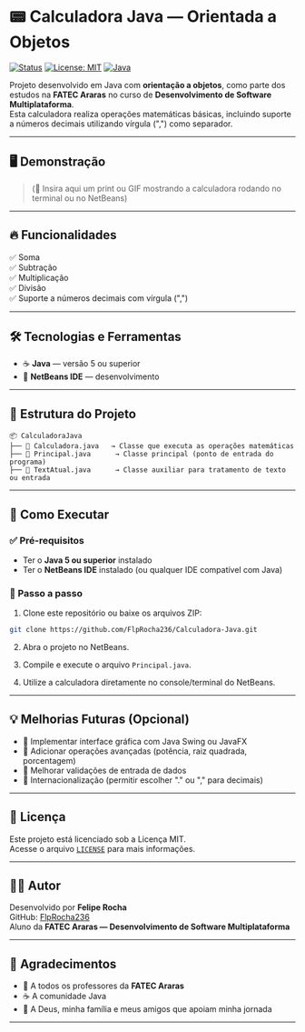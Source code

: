 
# 📟 Calculadora Java — Orientada a Objetos

[![Status](https://img.shields.io/badge/Status-Finalizado-green)]()
[![License: MIT](https://img.shields.io/badge/License-MIT-blue.svg)](LICENSE)
[![Java](https://img.shields.io/badge/Java-5%2B-blue)](https://www.java.com/)

Projeto desenvolvido em Java com **orientação a objetos**, como parte dos estudos na **FATEC Araras** no curso de **Desenvolvimento de Software Multiplataforma**.  
Esta calculadora realiza operações matemáticas básicas, incluindo suporte a números decimais utilizando vírgula (",") como separador.

---

## 🖥️ Demonstração

> (🚧 Insira aqui um print ou GIF mostrando a calculadora rodando no terminal ou no NetBeans)

---

## 🔥 Funcionalidades

✅ Soma  
✅ Subtração  
✅ Multiplicação  
✅ Divisão  
✅ Suporte a números decimais com vírgula (",")  

---

## 🛠️ Tecnologias e Ferramentas

- ☕ **Java** — versão 5 ou superior
- 🧰 **NetBeans IDE** — desenvolvimento

---

## 📂 Estrutura do Projeto

```
📦 CalculadoraJava
├── 📄 Calculadora.java   → Classe que executa as operações matemáticas
├── 📄 Principal.java      → Classe principal (ponto de entrada do programa)
├── 📄 TextAtual.java      → Classe auxiliar para tratamento de texto ou entrada
```

---

## 🚀 Como Executar

### ✅ Pré-requisitos

- Ter o **Java 5 ou superior** instalado
- Ter o **NetBeans IDE** instalado (ou qualquer IDE compatível com Java)

### 🔧 Passo a passo

1. Clone este repositório ou baixe os arquivos ZIP:
```bash
git clone https://github.com/FlpRocha236/Calculadora-Java.git
```

2. Abra o projeto no NetBeans.

3. Compile e execute o arquivo `Principal.java`.

4. Utilize a calculadora diretamente no console/terminal do NetBeans.

---

## 💡 Melhorias Futuras (Opcional)

- 🔲 Implementar interface gráfica com Java Swing ou JavaFX
- 🔲 Adicionar operações avançadas (potência, raiz quadrada, porcentagem)
- 🔲 Melhorar validações de entrada de dados
- 🔲 Internacionalização (permitir escolher "." ou "," para decimais)

---

## 📜 Licença

Este projeto está licenciado sob a Licença MIT.  
Acesse o arquivo [`LICENSE`](LICENSE) para mais informações.

---

## 👨‍💻 Autor

Desenvolvido por **Felipe Rocha**  
GitHub: [FlpRocha236](https://github.com/FlpRocha236)  
Aluno da **FATEC Araras — Desenvolvimento de Software Multiplataforma**

---

## 🙏 Agradecimentos

- 🤝 A todos os professores da **FATEC Araras**
- ☕ A comunidade Java
- 💪 A Deus, minha família e meus amigos que apoiam minha jornada

---
